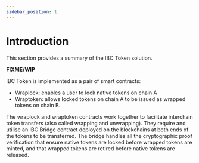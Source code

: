 ```yaml
---
sidebar_position: 1
---
```


# Introduction

This section provides a summary of the IBC Token solution.

**FIXME/WIP**

IBC Token is implemented as a pair of smart contracts:

* Wraplock: enables a user to lock native tokens on chain A
* Wraptoken: allows locked tokens on chain A to be issued as wrapped tokens on chain B.

The wraplock and wraptoken contracts work together to facilitate interchain token transfers (also called wrapping and unwrapping). They require and utilise an IBC Bridge contract deployed on the blockchains at both ends of the tokens to be transferred. The bridge handles all the cryptographic proof verification that ensure native tokens are locked before wrapped tokens are minted, and that wrapped tokens are retired before native tokens are released.
